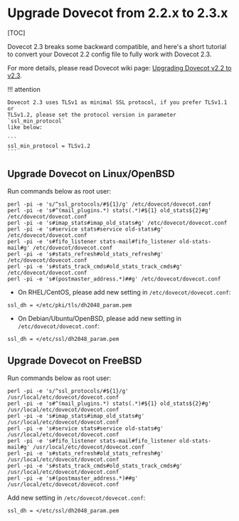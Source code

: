 # Upgrade Dovecot from 2.2.x to 2.3.x

[TOC]

Dovecot 2.3 breaks some backward compatible, and here's a short tutorial to
convert your Dovecot 2.2 config file to fully work with Dovecot 2.3.

For more details, please read Dovecot wiki page: [Upgrading Dovecot v2.2 to v2.3](https://wiki2.dovecot.org/Upgrading/2.3).

!!! attention

    Dovecot 2.3 uses TLSv1 as minimal SSL protocol, if you prefer TLSv1.1 or
    TLSv1.2, please set the protocol version in parameter `ssl_min_protocol`
    like below:

    ```
    ssl_min_protocol = TLSv1.2
    ```

## Upgrade Dovecot on Linux/OpenBSD

Run commands below as root user:

```
perl -pi -e 's/^ssl_protocols/#${1}/g' /etc/dovecot/dovecot.conf
perl -pi -e 's#^(mail_plugins.*) stats(.*)#${1} old_stats${2}#g' /etc/dovecot/dovecot.conf
perl -pi -e 's#imap_stats#imap_old_stats#g' /etc/dovecot/dovecot.conf
perl -pi -e 's#service stats#service old-stats#g' /etc/dovecot/dovecot.conf
perl -pi -e 's#fifo_listener stats-mail#fifo_listener old-stats-mail#g' /etc/dovecot/dovecot.conf
perl -pi -e 's#stats_refresh#old_stats_refresh#g' /etc/dovecot/dovecot.conf
perl -pi -e 's#stats_track_cmds#old_stats_track_cmds#g' /etc/dovecot/dovecot.conf
perl -pi -e 's#(postmaster_address.*)##g' /etc/dovecot/dovecot.conf
```

* On RHEL/CentOS, please add new setting in `/etc/dovecot/dovecot.conf`:

```
ssl_dh = </etc/pki/tls/dh2048_param.pem
```

* On Debian/Ubuntu/OpenBSD, please add new setting in `/etc/dovecot/dovecot.conf`:

```
ssl_dh = </etc/ssl/dh2048_param.pem
```

## Upgrade Dovecot on FreeBSD

Run commands below as root user:

```
perl -pi -e 's/^ssl_protocols/#${1}/g' /usr/local/etc/dovecot/dovecot.conf
perl -pi -e 's#^(mail_plugins.*) stats(.*)#${1} old_stats${2}#g' /usr/local/etc/dovecot/dovecot.conf
perl -pi -e 's#imap_stats#imap_old_stats#g' /usr/local/etc/dovecot/dovecot.conf
perl -pi -e 's#service stats#service old-stats#g' /usr/local/etc/dovecot/dovecot.conf
perl -pi -e 's#fifo_listener stats-mail#fifo_listener old-stats-mail#g' /usr/local/etc/dovecot/dovecot.conf
perl -pi -e 's#stats_refresh#old_stats_refresh#g' /usr/local/etc/dovecot/dovecot.conf
perl -pi -e 's#stats_track_cmds#old_stats_track_cmds#g' /usr/local/etc/dovecot/dovecot.conf
perl -pi -e 's#(postmaster_address.*)##g' /usr/local/etc/dovecot/dovecot.conf
```

Add new setting in `/etc/dovecot/dovecot.conf`:

```
ssl_dh = </etc/ssl/dh2048_param.pem
```
